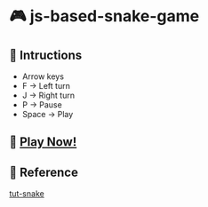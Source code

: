 # :video_game: js-based-snake-game
## :pencil: Intructions
* Arrow keys
* F -> Left turn
* J -> Right turn
* P -> Pause
* Space -> Play

## :snake: [Play Now!](https://tony40508.github.io/js-based-snake-game/)

## :link: Reference
[tut-snake](https://github.com/chyeh727/tut-snake)
